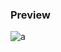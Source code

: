 ### Preview
![a](https://github.com/Eazvy/UILibs/blob/main/Librarys/Edge/Screenshot%202022-12-04%20123831.png?raw=true)
